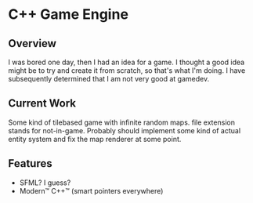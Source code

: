 # C++ Game Engine

## Overview

I was bored one day, then I had an idea for a game. I thought a good idea might be to try and create it from
scratch, so that's what I'm doing.  I have subsequently determined that I am not very good at gamedev.

## Current Work

Some kind of tilebased game with infinite random maps.  file extension stands for not-in-game.  Probably should implement some kind of actual entity system and fix the map renderer at some point.

## Features

 - SFML?  I guess?
 - Modern™ C++™ (smart pointers everywhere)
